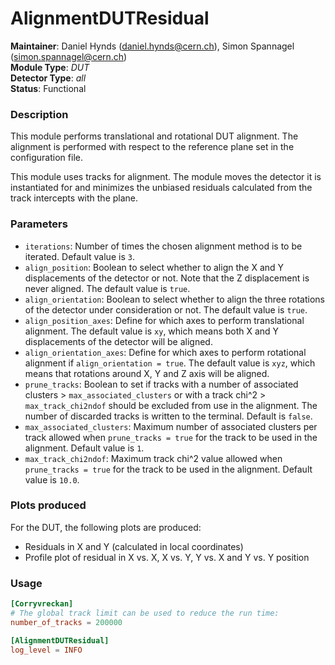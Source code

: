 # AlignmentDUTResidual
**Maintainer**: Daniel Hynds (<daniel.hynds@cern.ch>), Simon Spannagel (<simon.spannagel@cern.ch>)  
**Module Type**: *DUT*  
**Detector Type**: *all*  
**Status**: Functional

### Description
This module performs translational and rotational DUT alignment. The alignment is performed with respect to the reference plane set in the configuration file.

This module uses tracks for alignment. The module moves the detector it is instantiated for and minimizes the unbiased residuals calculated from the track intercepts with the plane.

### Parameters
* `iterations`: Number of times the chosen alignment method is to be iterated. Default value is `3`.
* `align_position`: Boolean to select whether to align the X and Y displacements of the detector or not. Note that the Z displacement is never aligned. The default value is `true`.
* `align_orientation`: Boolean to select whether to align the three rotations of the detector under consideration or not. The default value is `true`.
* `align_position_axes`: Define for which axes to perform translational alignment. The default value is `xy`, which means both X and Y displacements of the detector will be aligned.
* `align_orientation_axes`: Define for which axes to perform rotational alignment if `align_orientation = true`. The default value is `xyz`, which means that rotations around X, Y and Z axis will be aligned.
* `prune_tracks`: Boolean to set if tracks with a number of associated clusters > `max_associated_clusters` or with a track chi^2 > `max_track_chi2ndof` should be excluded from use in the alignment. The number of discarded tracks is written to the terminal. Default is `false`.
* `max_associated_clusters`: Maximum number of associated clusters per track allowed when `prune_tracks = true` for the track to be used in the alignment. Default value is `1`.
* `max_track_chi2ndof`: Maximum track chi^2 value allowed when `prune_tracks = true` for the track to be used in the alignment. Default value is `10.0`.

### Plots produced
For the DUT, the following plots are produced:

* Residuals in X and Y (calculated in local coordinates)
* Profile plot of residual in X vs. X, X vs. Y, Y vs. X and Y vs. Y position

### Usage
```toml
[Corryvreckan]
# The global track limit can be used to reduce the run time:
number_of_tracks = 200000

[AlignmentDUTResidual]
log_level = INFO
```
